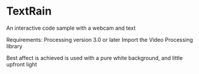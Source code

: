# TextRain
An interactive code sample with a webcam and text

Requirements: Processing version 3.0 or later
Import the Video Processing library

Best affect is achieved is used with a pure white background, and little upfront light




